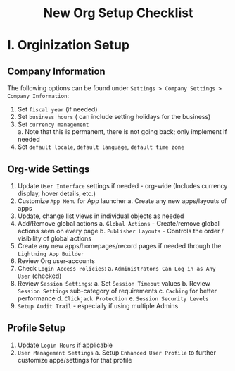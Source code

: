 <h1 style=text-align:center>New Org Setup Checklist</h1>

# I. Orginization Setup

## Company Information

The following options can be found under `Settings > Company Settings > Company Information`:

1. Set `fiscal year` (if needed)
2. Set `business hours` ( can include setting holidays for the business)
3. Set `currency management`  
    a. Note that this is permanent, there is not going back; only implement if needed
4. Set `default locale`, `default language`, `default time zone`

## Org-wide Settings

1. Update `User Interface` settings if needed - org-wide (Includes currency display, hover details, etc.)  
2. Customize `App Menu` for App launcher
	a. Create any new apps/layouts of apps 
3. Update, change list views in individual objects as needed
4. Add/Remove global actions 
	a. `Global Actions` - Create/remove global actions seen on every page
	b. `Publisher Layouts` - Controls the order / visibility of global actions
5. Create any new apps/homepages/record pages if needed through the `Lightning App Builder`
6. Review Org user-accounts
7. Check `Login Access Policies`:
	a. `Administrators Can Log in as Any User` (checked)
8. Review `Session Settings`:
	a. Set `Session Timeout` values
	b. Review `Session Settings` sub-category of requirements
	c. `Caching` for better performance
	d. `Clickjack Protection`
	e. `Session Security Levels`
9. `Setup Audit Trail` - especially if using multiple Admins

## Profile Setup
1. Update `Login Hours` if applicable
2. `User Management Settings`
	a. Setup `Enhanced User Profile` to further customize apps/settings for that profile
	
